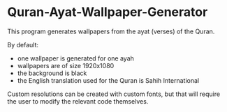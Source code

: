 # Quran-Ayat-Wallpaper-Generator
This program generates wallpapers from the ayat (verses) of the Quran.

By default:
- one wallpaper is generated for one ayah
- wallpapers are of size 1920x1080
- the background is black
- the English translation used for the Quran is Sahih International

Custom resolutions can be created with custom fonts, but that will require the user to modify the relevant code themselves.
